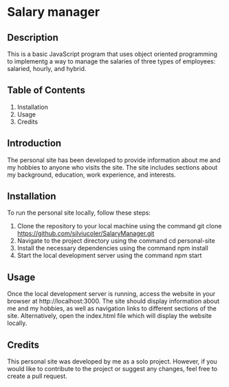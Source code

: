 # Salary manager

## Description

This is a basic JavaScript program that uses object oriented programming to implementg a way to manage the salaries of three types of employees: salaried, hourly, and hybrid.

## Table of Contents

1. Installation
2. Usage
3. Credits

## Introduction

The personal site has been developed to provide information about me and my hobbies to anyone who visits the site. The site includes sections about my background, education, work experience, and interests.

## Installation

To run the personal site locally, follow these steps:

1. Clone the repository to your local machine using the command git clone https://github.com/silviucoler/SalaryManager.git
2. Navigate to the project directory using the command cd personal-site
3. Install the necessary dependencies using the command npm install
4. Start the local development server using the command npm start

## Usage

Once the local development server is running, access the website in your browser at http://localhost:3000. The site should display information about me and my hobbies, as well as navigation links to different sections of the site. Alternatively, open the index.html file which will display the website locally.

## Credits

This personal site was developed by me as a solo project. However, if you would like to contribute to the project or suggest any changes, feel free to create a pull request.
